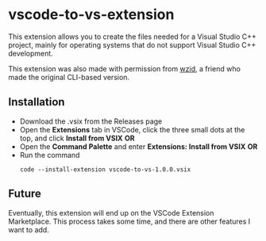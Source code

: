 # vscode-to-vs-extension

This extension allows you to create the files needed for a Visual Studio C++ project, mainly for operating systems that do not support Visual Studio C++ development.

This extension was also made with permission from [wzid](https://github.com/wzid), a friend who made the original CLI-based version.

## **Installation**
- Download the .vsix from the Releases page
- Open the **Extensions** tab in VSCode, click the three small dots at the top, and click **Install from VSIX**
**OR**
- Open the **Command Palette** and enter **Extensions: Install from VSIX**
**OR**
- Run the command
  ```
  code --install-extension vscode-to-vs-1.0.0.vsix
  ```

## **Future**
Eventually, this extension will end up on the VSCode Extension Marketplace. This process takes some time, and there are other features I want to add.
